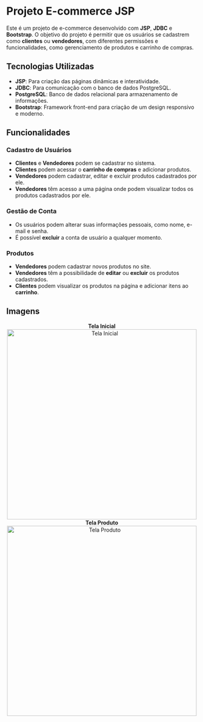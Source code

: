 # Projeto E-commerce JSP

Este é um projeto de e-commerce desenvolvido com **JSP**, **JDBC** e **Bootstrap**. O objetivo do projeto é permitir que os usuários se cadastrem como **clientes** ou **vendedores**, com diferentes permissões e funcionalidades, como gerenciamento de produtos e carrinho de compras.

## Tecnologias Utilizadas

- **JSP**: Para criação das páginas dinâmicas e interatividade.
- **JDBC**: Para comunicação com o banco de dados PostgreSQL.
- **PostgreSQL**: Banco de dados relacional para armazenamento de informações.
- **Bootstrap**: Framework front-end para criação de um design responsivo e moderno.

## Funcionalidades

### Cadastro de Usuários

- **Clientes** e **Vendedores** podem se cadastrar no sistema.
- **Clientes** podem acessar o **carrinho de compras** e adicionar produtos.
- **Vendedores** podem cadastrar, editar e excluir produtos cadastrados por ele.
- **Vendedores** têm acesso a uma página onde podem visualizar todos os produtos cadastrados por ele.

### Gestão de Conta

- Os usuários podem alterar suas informações pessoais, como nome, e-mail e senha.
- É possível **excluir** a conta de usuário a qualquer momento.

### Produtos

- **Vendedores** podem cadastrar novos produtos no site.
- **Vendedores** têm a possibilidade de **editar** ou **excluir** os produtos cadastrados.
- **Clientes** podem visualizar os produtos na página e adicionar itens ao **carrinho**.

## Imagens

<div align="center">
    <strong>Tela Inicial</strong>  
  <img src="https://github.com/user-attachments/assets/5b52b8e9-6cd5-4d21-a947-d127f6f8cbe1" alt="Tela Inicial" width="500" />
</div>

<div align="center">
    <strong>Tela Produto</strong>  
  <img src="https://github.com/Almeida63/projeto-ecommerce-jsp/issues/2#issue-2642044418" alt="Tela Produto" width="500" />
</div>
